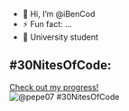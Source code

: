- 👋 Hi, I’m @iBenCod
- ⚡ Fun fact: ...
- 📖 University student


## #30NitesOfCode:
  [Check out my progress!](https://www.codedex.io/@pepe07/30-nites-of-code)  
  ![@pepe07 #30NitesOfCode](https://www.codedex.io/api/petStatus?user=pepe07)
<!---
iBenCod/iBenCod is a ✨ special ✨ repository because its `README.md` (this file) appears on your GitHub profile.
You can click the Preview link to take a look at your changes.
--->
